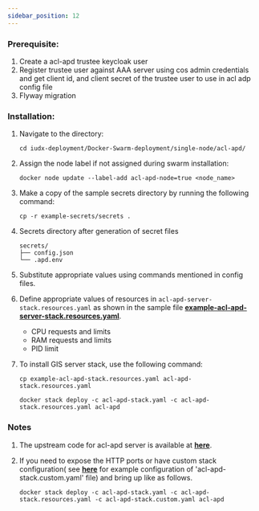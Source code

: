 ```yaml
---
sidebar_position: 12
---
```


### Prerequisite: 

1. Create a acl-apd trustee keycloak user
2.  Register trustee user against AAA server using cos admin credentials and get client id, and client secret of the trustee user to use in  acl adp config file
3. Flyway migration 

### Installation:

1. Navigate to the directory:

    ```
    cd iudx-deployment/Docker-Swarm-deployment/single-node/acl-apd/
    ```

2. Assign the node label if not assigned during swarm installation:

    ```
    docker node update --label-add acl-apd-node=true <node_name>
    ```

3. Make a copy of the sample secrets directory by running the following command:

    ```
    cp -r example-secrets/secrets .
    ```
4. Secrets directory after generation of secret files

    ```
    secrets/
    ├── config.json
    └── .apd.env
    ```

5. Substitute appropriate values using commands mentioned in config files.

6. Define appropriate values of resources in `acl-apd-server-stack.resources.yaml` as shown in the sample file **[example-acl-apd-server-stack.resources.yaml](https://github.com/datakaveri/iudx-deployment/blob/5.0.0/Docker-Swarm-deployment/single-node/acl-apd/example-acl-apd-stack.resources.yaml)**.

    - CPU requests and limits
    - RAM requests and limits
    - PID limit

   


7. To install GIS server stack, use the following command:

    ```
    cp example-acl-apd-stack.resources.yaml acl-apd-stack.resources.yaml
   
    docker stack deploy -c acl-apd-stack.yaml -c acl-apd-stack.resources.yaml acl-apd
    ```

### Notes

1. The upstream code for acl-apd server is available at **[here](https://github.com/datakaveri/iudx-acl-apd)**.
   
2. If you need to expose the HTTP ports or have custom stack configuration( see **[here](https://github.com/datakaveri/iudx-deployment/blob/master/Docker-Swarm-deployment/single-node/acl-apd/example-acl-apd-server-stack.resources.yaml)** for example configuration of 'acl-apd-stack.custom.yaml' file) and bring up like as follows.
    
    ```
    docker stack deploy -c acl-apd-stack.yaml -c acl-apd-stack.resources.yaml -c acl-apd-stack.custom.yaml acl-apd
    ```